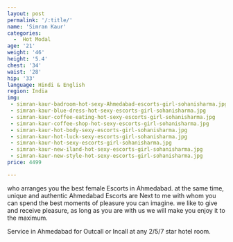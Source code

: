 ```yaml
---
layout: post
permalink: '/:title/'
name: 'Simran Kaur'
categories:
  -  Hot Modal
age: '21'
weight: '46'
height: '5.4'
chest: '34'
waist: '28'
hip: '33'
language: Hindi & English
region: India
img:
 - simran-kaur-badroom-hot-sexy-Ahmedabad-escorts-girl-sohanisharma.jpg
 - simran-kaur-blue-dress-hot-sexy-escorts-girl-sohanisharma.jpg
 - simran-kaur-coffee-eating-hot-sexy-escorts-girl-sohanisharma.jpg
 - simran-kaur-coffee-shop-hot-sexy-escorts-girl-sohanisharma.jpg
 - simran-kaur-hot-body-sexy-escorts-girl-sohanisharma.jpg
 - simran-kaur-hot-luck-sexy-escorts-girl-sohanisharma.jpg
 - simran-kaur-hot-sexy-escorts-girl-sohanisharma.jpg
 - simran-kaur-new-iland-hot-sexy-escorts-girl-sohanisharma.jpg
 - simran-kaur-new-style-hot-sexy-escorts-girl-sohanisharma.jpg
price: 4499

---
```


who arranges you the best female Escorts in Ahmedabad. at the same time, unique and authentic Ahmedabad Escorts are Next to me with whom you can spend the best moments of pleasure you can imagine. we like to give and receive pleasure, as long as you are with us we will make you enjoy it to the maximum.

Service in Ahmedabad for Outcall or Incall at any 2/5/7 star hotel room.